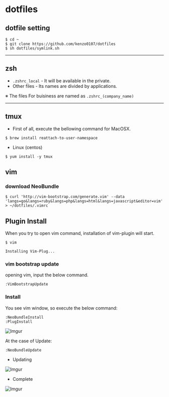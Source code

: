 # dotfiles

## dotfile setting

```
$ cd ~
$ git clone https://github.com/kenzo0107/dotfiles
$ sh dotfiles/symlink.sh
```

---

## zsh

- `.zshrc_local` - It will be available in the private.
- Other files - Its names are divided by applications.


※ The files For buisiness are named as `.zshrc_(company_name)`

---

## tmux

- First of all, execute the bellowing command for MacOSX.

```
$ brew install reattach-to-user-namespace
```

- Linux (centos)

```
$ yum install -y tmux
```

## vim

### download NeoBundle

```
$ curl 'http://vim-bootstrap.com/generate.vim' --data 'langs=go&langs=ruby&langs=php&langs=html&langs=javascript&editor=vim' > ~/dotfiles/.vimrc
```

## Plugin Install 

When you try to open vim command, installation of vim-plugin will start.


```
$ vim

Installing Vim-Plug...
```

### vim bootstrap update

opening vim, input the below command.

```
:VimBootstrapUpdate
```

### Install

You see vim window, so execute the below command:

```
:NeoBundleInstall
:PlugInstall
```

![Imgur](http://i.imgur.com/FGwN3Ea.png)

At the case of Update:

```
:NeoBundleUpdate
```

- Updating

![Imgur](http://i.imgur.com/LOZbz3s.png)

- Complete

![Imgur](http://i.imgur.com/xU6rPnB.png)